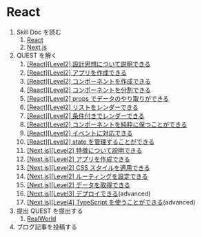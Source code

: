 # React

1. Skill Doc を読む
   1. [React](/skilldoc/technologies/REACT.md)
   2. [Next.js](/skilldoc/technologies/NEXTJS.md)
2. QUEST を解く
   1. [[React][Level2] 設計思想について説明できる](/quest/technologies/react/THINKING_IN_REACT.md)
   2. [[React][Level2] アプリを作成できる](/quest/technologies/react/FIRST_APP.md)
   3. [[React][Level2] コンポーネントを作成できる](/quest/technologies/react/COMPONENT.md)
   4. [[React][Level2] コンポーネントを分割できる](/quest/technologies/react/SPLIT.md)
   5. [[React][Level2] props でデータのやり取りができる](/quest/technologies/react/PROPS.md)
   6. [[React][Level2] リストをレンダーできる](/quest/technologies/react/LIST.md)
   7. [[React][Level2] 条件付きでレンダーできる](/quest/technologies/react/CONDITION.md)
   8. [[React][Level2] コンポーネントを純粋に保つことができる](/quest/technologies/react/PURE_FUNCTION.md)
   9. [[React][Level2] イベントに対応できる](/quest/technologies/react/EVENT.md)
   10. [[React][Level2] state を管理することができる](/quest/technologies/react/STATE.md)
   11. [[Next.js][Level2] 特徴について説明できる](/quest/technologies/nextjs/FEATURES.md)
   12. [[Next.js][Level2] アプリを作成できる](/quest/technologies/nextjs/FIRST_APP.md)
   13. [[Next.js][Level2] CSS スタイルを適用できる](/quest/technologies/nextjs/CSS.md)
   14. [[Next.js][Level2] ルーティングを設定できる](/quest/technologies/nextjs/ROUTING.md)
   15. [[Next.js][Level2] データを取得できる](/quest/technologies/nextjs/DATA.md)
   16. [[Next.js][Level3] デプロイできる](/quest/technologies/nextjs/DEPLOY.md)(advanced)
   17. [[Next.js][Level4] TypeScript を使うことができる](/quest/technologies/nextjs/TYPESCRIPT.md)(advanced)
3. 提出 QUEST を提出する
   1. [RealWorld](/quest/technologies/react/REALWORLD.md)
4. ブログ記事を投稿する
